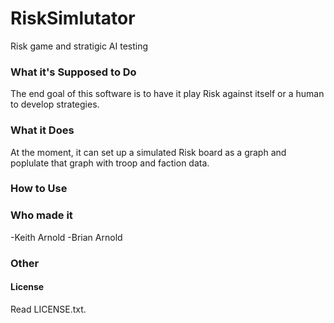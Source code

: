 # RiskSimlutator
Risk game and stratigic AI testing

### What it's Supposed to Do

The end goal of this software is to have it play Risk against itself or a human to develop strategies.

### What it Does

At the moment, it can set up a simulated Risk board as a graph and poplulate that graph with troop and faction data.

### How to Use

### Who made it

-Keith Arnold
-Brian Arnold

### Other

#### License
Read LICENSE.txt.

